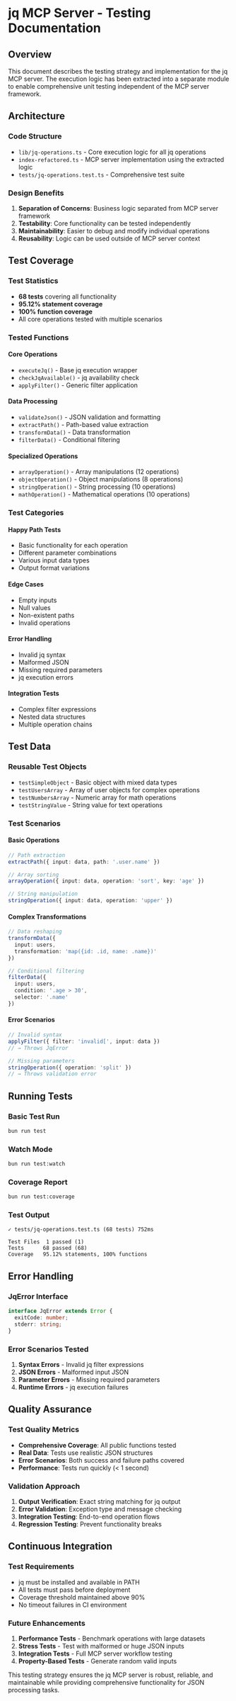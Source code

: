 # jq MCP Server - Testing Documentation

## Overview

This document describes the testing strategy and implementation for the jq MCP server. The execution logic has been extracted into a separate module to enable comprehensive unit testing independent of the MCP server framework.

## Architecture

### Code Structure
- `lib/jq-operations.ts` - Core execution logic for all jq operations
- `index-refactored.ts` - MCP server implementation using the extracted logic
- `tests/jq-operations.test.ts` - Comprehensive test suite

### Design Benefits
1. **Separation of Concerns**: Business logic separated from MCP server framework
2. **Testability**: Core functionality can be tested independently
3. **Maintainability**: Easier to debug and modify individual operations
4. **Reusability**: Logic can be used outside of MCP server context

## Test Coverage

### Test Statistics
- **68 tests** covering all functionality
- **95.12% statement coverage**
- **100% function coverage**
- All core operations tested with multiple scenarios

### Tested Functions

#### Core Operations
- `executeJq()` - Base jq execution wrapper
- `checkJqAvailable()` - jq availability check
- `applyFilter()` - Generic filter application

#### Data Processing
- `validateJson()` - JSON validation and formatting
- `extractPath()` - Path-based value extraction
- `transformData()` - Data transformation
- `filterData()` - Conditional filtering

#### Specialized Operations
- `arrayOperation()` - Array manipulations (12 operations)
- `objectOperation()` - Object manipulations (8 operations) 
- `stringOperation()` - String processing (10 operations)
- `mathOperation()` - Mathematical operations (10 operations)

### Test Categories

#### Happy Path Tests
- Basic functionality for each operation
- Different parameter combinations
- Various input data types
- Output format variations

#### Edge Cases
- Empty inputs
- Null values
- Non-existent paths
- Invalid operations

#### Error Handling
- Invalid jq syntax
- Malformed JSON
- Missing required parameters
- jq execution errors

#### Integration Tests
- Complex filter expressions
- Nested data structures
- Multiple operation chains

## Test Data

### Reusable Test Objects
- `testSimpleObject` - Basic object with mixed data types
- `testUsersArray` - Array of user objects for complex operations
- `testNumbersArray` - Numeric array for math operations
- `testStringValue` - String value for text operations

### Test Scenarios

#### Basic Operations
```typescript
// Path extraction
extractPath({ input: data, path: '.user.name' })

// Array sorting
arrayOperation({ input: data, operation: 'sort', key: 'age' })

// String manipulation
stringOperation({ input: data, operation: 'upper' })
```

#### Complex Transformations
```typescript
// Data reshaping
transformData({ 
  input: users, 
  transformation: 'map({id: .id, name: .name})' 
})

// Conditional filtering
filterData({ 
  input: users, 
  condition: '.age > 30', 
  selector: '.name' 
})
```

#### Error Scenarios
```typescript
// Invalid syntax
applyFilter({ filter: 'invalid[', input: data })
// → Throws JqError

// Missing parameters  
stringOperation({ operation: 'split' })
// → Throws validation error
```

## Running Tests

### Basic Test Run
```bash
bun run test
```

### Watch Mode
```bash
bun run test:watch
```

### Coverage Report
```bash
bun run test:coverage
```

### Test Output
```
✓ tests/jq-operations.test.ts (68 tests) 752ms

Test Files  1 passed (1)
Tests      68 passed (68)
Coverage   95.12% statements, 100% functions
```

## Error Handling

### JqError Interface
```typescript
interface JqError extends Error {
  exitCode: number;
  stderr: string;
}
```

### Error Scenarios Tested
1. **Syntax Errors** - Invalid jq filter expressions
2. **JSON Errors** - Malformed input JSON
3. **Parameter Errors** - Missing required parameters
4. **Runtime Errors** - jq execution failures

## Quality Assurance

### Test Quality Metrics
- **Comprehensive Coverage**: All public functions tested
- **Real Data**: Tests use realistic JSON structures
- **Error Scenarios**: Both success and failure paths covered
- **Performance**: Tests run quickly (< 1 second)

### Validation Approach
1. **Output Verification**: Exact string matching for jq output
2. **Error Validation**: Exception type and message checking
3. **Integration Testing**: End-to-end operation flows
4. **Regression Testing**: Prevent functionality breaks

## Continuous Integration

### Test Requirements
- jq must be installed and available in PATH
- All tests must pass before deployment
- Coverage threshold maintained above 90%
- No timeout failures in CI environment

### Future Enhancements
1. **Performance Tests** - Benchmark operations with large datasets
2. **Stress Tests** - Test with malformed or huge JSON inputs
3. **Integration Tests** - Full MCP server workflow testing
4. **Property-Based Tests** - Generate random valid inputs

This testing strategy ensures the jq MCP server is robust, reliable, and maintainable while providing comprehensive functionality for JSON processing tasks.